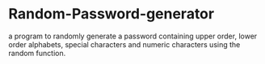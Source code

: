 # Random-Password-generator
a program to randomly generate a password containing upper order, lower order alphabets, special characters and numeric characters using the random function.
